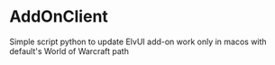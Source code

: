 # AddOnClient
Simple script python to update ElvUI add-on work only in macos with default's World of Warcraft path 
